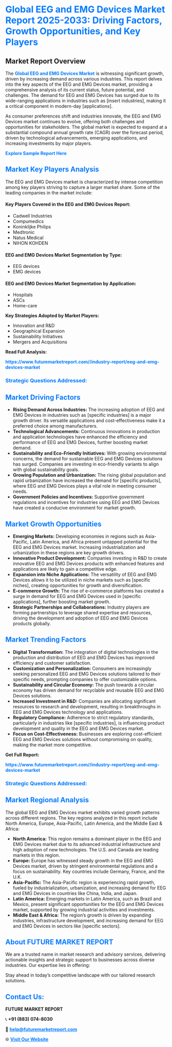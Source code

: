 <h1 style="color: #007BFF;">Global EEG and EMG Devices Market Report 2025-2033: Driving Factors, Growth Opportunities, and Key Players</h1>

<section id="overview">
<h2>Market Report Overview</h2>
<p>The <a href="https://www.futuremarketreport.com//industry-report/eeg-and-emg-devices-market" style="color: #007BFF; text-decoration: none;"><strong>Global EEG and EMG Devices Market</strong></a> is witnessing significant growth, driven by increasing demand across various industries. This report delves into the key aspects of the EEG and EMG Devices market, providing a comprehensive analysis of its current status, future potential, and challenges. The demand for EEG and EMG Devices has surged due to its wide-ranging applications in industries such as [insert industries], making it a critical component in modern-day [applications].</p>
<p>As consumer preferences shift and industries innovate, the EEG and EMG Devices market continues to evolve, offering both challenges and opportunities for stakeholders. The global market is expected to expand at a substantial compound annual growth rate (CAGR) over the forecast period, driven by technological advancements, emerging applications, and increasing investments by major players.</p>
</section>

<section id="overview">
<p><a href="https://www.futuremarketreport.com//request-sample/reportId=56885" style="color: #007BFF; text-decoration: none;"><strong>Explore Sample Report Here</strong></a></p>
</section>

<section id="key-players">
<h2 style="color: #007BFF;">Market Key Players Analysis</h2>
<p>The EEG and EMG Devices market is characterized by intense competition among key players striving to capture a larger market share. Some of the leading companies in the market include:</p>
<h4>Key Players Covered in the EEG and EMG Devices Report:</h4>
<ul><li>Cadwell Industries</li><li>Compumedics</li><li>Koninklijke Philips</li><li>Medtronic</li><li>Natus Medical</li><li>NIHON KOHDEN</li></ul>
<h4>EEG and EMG Devices Market Segmentation by Type:</h4>
<ul><li>EEG devices</li><li>EMG devices</li></ul>

<h4>EEG and EMG Devices Market Segmentation by Application:</h4>
<ul><li>Hospitals</li><li>ASCs</li><li>Home-care</li></ul>
<p><strong>Key Strategies Adopted by Market Players:</strong></p>
<ul>
<li>Innovation and R&D</li>
<li>Geographical Expansion</li>
<li>Sustainability Initiatives</li>
<li>Mergers and Acquisitions</li>
</ul>
</section>

<section>
<p><strong>Read Full Analysis: </strong></p><a href="https://www.futuremarketreport.com//industry-report/eeg-and-emg-devices-market" style="color: #007BFF; text-decoration: none;"><strong>https://www.futuremarketreport.com//industry-report/eeg-and-emg-devices-market</strong></a>
<h3 style="color: #007BFF;">Strategic Questions Addressed:</h3>
</section>

<section id="driving-factors">
<h2 style="color: #007BFF;">Market Driving Factors</h2>
<ul>
<li><strong>Rising Demand Across Industries:</strong> The increasing adoption of EEG and EMG Devices in industries such as [specific industries] is a major growth driver. Its versatile applications and cost-effectiveness make it a preferred choice among manufacturers.</li>
<li><strong>Technological Advancements:</strong> Continuous innovations in production and application technologies have enhanced the efficiency and performance of EEG and EMG Devices, further boosting market demand.</li>
<li><strong>Sustainability and Eco-Friendly Initiatives:</strong> With growing environmental concerns, the demand for sustainable EEG and EMG Devices solutions has surged. Companies are investing in eco-friendly variants to align with global sustainability goals.</li>
<li><strong>Growing Population and Urbanization:</strong> The rising global population and rapid urbanization have increased the demand for [specific products], where EEG and EMG Devices plays a vital role in meeting consumer needs.</li>
<li><strong>Government Policies and Incentives:</strong> Supportive government regulations and incentives for industries using EEG and EMG Devices have created a conducive environment for market growth.</li>
</ul>
</section>

<section id="growth-opportunities">
<h2 style="color: #007BFF;">Market Growth Opportunities</h2>
<ul>
<li><strong>Emerging Markets:</strong> Developing economies in regions such as Asia-Pacific, Latin America, and Africa present untapped potential for the EEG and EMG Devices market. Increasing industrialization and urbanization in these regions are key growth drivers.</li>
<li><strong>Innovative Product Development:</strong> Companies investing in R&D to create innovative EEG and EMG Devices products with enhanced features and applications are likely to gain a competitive edge.</li>
<li><strong>Expansion into Niche Applications:</strong> The versatility of EEG and EMG Devices allows it to be utilized in niche markets such as [specific niches], creating opportunities for growth and diversification.</li>
<li><strong>E-commerce Growth:</strong> The rise of e-commerce platforms has created a surge in demand for EEG and EMG Devices used in [specific applications], further boosting market growth.</li>
<li><strong>Strategic Partnerships and Collaborations:</strong> Industry players are forming partnerships to leverage shared expertise and resources, driving the development and adoption of EEG and EMG Devices products globally.</li>
</ul>
</section>

<section id="trending-factors">
<h2 style="color: #007BFF;">Market Trending Factors</h2>
<ul>
<li><strong>Digital Transformation:</strong> The integration of digital technologies in the production and distribution of EEG and EMG Devices has improved efficiency and customer satisfaction.</li>
<li><strong>Customization and Personalization:</strong> Consumers are increasingly seeking personalized EEG and EMG Devices solutions tailored to their specific needs, prompting companies to offer customizable options.</li>
<li><strong>Sustainability and Circular Economy:</strong> The push towards a circular economy has driven demand for recyclable and reusable EEG and EMG Devices solutions.</li>
<li><strong>Increased Investment in R&D:</strong> Companies are allocating significant resources to research and development, resulting in breakthroughs in EEG and EMG Devices technology and applications.</li>
<li><strong>Regulatory Compliance:</strong> Adherence to strict regulatory standards, particularly in industries like [specific industries], is influencing product development and quality in the EEG and EMG Devices market.</li>
<li><strong>Focus on Cost-Effectiveness:</strong> Businesses are exploring cost-efficient EEG and EMG Devices solutions without compromising on quality, making the market more competitive.</li>
</ul>
</section>

<section>
<p><strong>Get Full Report: </strong></p><a href="https://www.futuremarketreport.com//industry-report/eeg-and-emg-devices-market" style="color: #007BFF; text-decoration: none;"><strong>https://www.futuremarketreport.com//industry-report/eeg-and-emg-devices-market</strong></a>
<h3 style="color: #007BFF;">Strategic Questions Addressed:</h3>
</section>


<section id="regional-analysis">
<h2 style="color: #007BFF;">Market Regional Analysis</h2>
<p>The global EEG and EMG Devices market exhibits varied growth patterns across different regions. The key regions analyzed in this report include North America, Europe, Asia-Pacific, Latin America, and the Middle East & Africa:</p>
<ul>
<li><strong>North America:</strong> This region remains a dominant player in the EEG and EMG Devices market due to its advanced industrial infrastructure and high adoption of new technologies. The U.S. and Canada are leading markets in this region.</li>
<li><strong>Europe:</strong> Europe has witnessed steady growth in the EEG and EMG Devices market, driven by stringent environmental regulations and a focus on sustainability. Key countries include Germany, France, and the U.K.</li>
<li><strong>Asia-Pacific:</strong> The Asia-Pacific region is experiencing rapid growth, fueled by industrialization, urbanization, and increasing demand for EEG and EMG Devices in countries like China, India, and Japan.</li>
<li><strong>Latin America:</strong> Emerging markets in Latin America, such as Brazil and Mexico, present significant opportunities for the EEG and EMG Devices market, supported by growing industrial activities and investments.</li>
<li><strong>Middle East & Africa:</strong> The region’s growth is driven by expanding industries, infrastructure development, and increasing demand for EEG and EMG Devices in sectors like [specific sectors].</li>
</ul>
</section>

<footer>
<h2 style="color: #007BFF;">About FUTURE MARKET REPORT</h2>
<p>We are a trusted name in market research and advisory services, delivering actionable insights and strategic support to businesses across diverse industries. Our expertise lies in offering:</p>

<p>Stay ahead in today’s competitive landscape with our tailored research solutions.</p>

<h2 style="color: #007BFF;">Contact Us:</h2>
<p><strong>FUTURE MARKET REPORT</strong></p>
<p>📞 <strong>+91 (883) 074-8030</strong></p>
<p>📧 <strong><a href="mailto:help@futuremarketreport.com" style="color: #007BFF;">help@futuremarketreport.com</a></strong></p>
<p>🌐 <strong><a href="https://www.futuremarketreport.com/" style="color: #007BFF;">Visit Our Website</a></strong></p>
</footer>